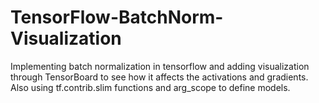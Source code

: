 # TensorFlow-BatchNorm-Visualization
Implementing batch normalization in tensorflow and adding visualization through TensorBoard to see how it affects the activations and gradients. Also using tf.contrib.slim functions and arg_scope to define models. 
